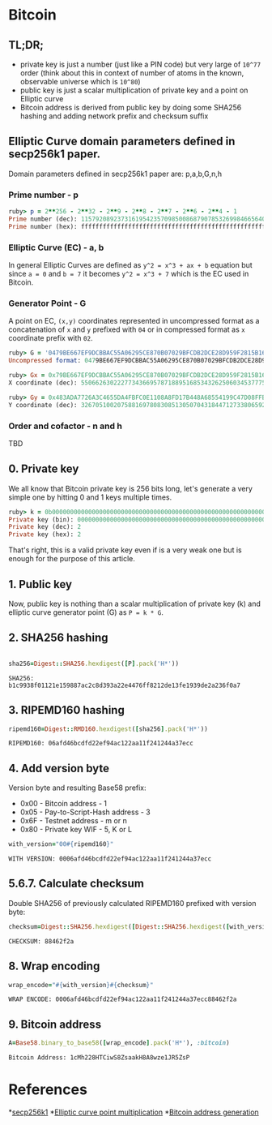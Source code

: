 # Bitcoin

## TL;DR;

  * private key is just a number (just like a PIN code) but very large of `10^77` order (think about this in context of number of atoms in the known, observable universe which is `10^80`)
  * public key is just a scalar multiplication of private key and a point on Elliptic curve
  * Bitcoin address is derived from public key by doing some SHA256 hashing and adding network prefix and checksum suffix

## Elliptic Curve domain parameters defined in secp256k1 paper.

Domain parameters defined in secp256k1 paper are: p,a,b,G,n,h

### Prime number - p

``` ruby
ruby> p = 2**256 - 2**32 - 2**9 - 2**8 - 2**7 - 2**6 - 2**4 - 1
Prime number (dec): 115792089237316195423570985008687907853269984665640564039457584007908834671663
Prime number (hex): fffffffffffffffffffffffffffffffffffffffffffffffffffffffefffffc2f
```

### Elliptic Curve (EC) - a, b

In general Elliptic Curves are defined as `y^2 = x^3 + ax + b` equation but since `a = 0` and `b = 7` it becomes `y^2 = x^3 + 7` which is the EC used in Bitcoin.

### Generator Point - G

A point on EC, `(x,y)` coordinates represented in uncompressed format as a concatenation of `x` and `y` prefixed with `04` or in compressed format as `x` coordinate prefix with `02`.

``` ruby
ruby> G = '0479BE667EF9DCBBAC55A06295CE870B07029BFCDB2DCE28D959F2815B16F81798483ADA7726A3C4655DA4FBFC0E1108A8FD17B448A68554199C47D08FFB10D4B8'
Uncompressed format: 0479BE667EF9DCBBAC55A06295CE870B07029BFCDB2DCE28D959F2815B16F81798483ADA7726A3C4655DA4FBFC0E1108A8FD17B448A68554199C47D08FFB10D4B8

ruby> Gx = 0x79BE667EF9DCBBAC55A06295CE870B07029BFCDB2DCE28D959F2815B16F81798
X coordinate (dec): 55066263022277343669578718895168534326250603453777594175500187360389116729240

ruby> Gy = 0x483ADA7726A3C4655DA4FBFC0E1108A8FD17B448A68554199C47D08FFB10D4B8
Y coordinate (dec): 32670510020758816978083085130507043184471273380659243275938904335757337482424
```

### Order and cofactor - n and h

TBD

## 0. Private key

We all know that Bitcoin private key is 256 bits long, let's generate a very simple one by hitting 0 and 1 keys multiple times.

``` ruby
ruby> k = 0b0000000000000000000000000000000000000000000000000000000000000000000000000000000000000000000000000000000000000000000000000000000000000000000000000000000000000000000000000000000000000000000000000000000000000000000000000000000000000000000000000000000000000010
Private key (bin): 0000000000000000000000000000000000000000000000000000000000000000000000000000000000000000000000000000000000000000000000000000000000000000000000000000000000000000000000000000000000000000000000000000000000000000000000000000000000000000000000000000000000000010
Private key (dec): 2
Private key (hex): 2
```

That's right, this is a valid private key even if is a very weak one but is enough for the purpose of this article.

## 1. Public key

Now, public key is nothing than a scalar multiplication of private key (k) and elliptic curve generator point (G) as `P = k * G`.

## 2. SHA256 hashing

``` ruby

sha256=Digest::SHA256.hexdigest([P].pack('H*'))
```

``` shell
SHA256: b1c9938f01121e159887ac2c8d393a22e4476ff8212de13fe1939de2a236f0a7
```

## 3. RIPEMD160 hashing

``` ruby
ripemd160=Digest::RMD160.hexdigest([sha256].pack('H*'))
```

``` shell
RIPEMD160: 06afd46bcdfd22ef94ac122aa11f241244a37ecc
```

## 4. Add version byte

Version byte and resulting Base58 prefix:
  * 0x00 - Bitcoin address - 1
  * 0x05 - Pay-to-Script-Hash address - 3
  * 0x6F - Testnet address - m or n
  * 0x80 - Private key WIF - 5, K or L

``` ruby
with_version="00#{ripemd160}"
```

``` shell
WITH VERSION: 0006afd46bcdfd22ef94ac122aa11f241244a37ecc
```

## 5.6.7. Calculate checksum

Double SHA256 of previously calculated RIPEMD160 prefixed with version byte:

``` ruby
checksum=Digest::SHA256.hexdigest([Digest::SHA256.hexdigest([with_version].pack('H*'))].pack('H*'))[0, 8]
```

``` shell
CHECKSUM: 88462f2a
```

## 8. Wrap encoding

``` ruby
wrap_encode="#{with_version}#{checksum}"
```

``` shell
WRAP ENCODE: 0006afd46bcdfd22ef94ac122aa11f241244a37ecc88462f2a
```

## 9. Bitcoin address

``` ruby
A=Base58.binary_to_base58([wrap_encode].pack('H*'), :bitcoin)
```

``` shell
Bitcoin Address: 1cMh228HTCiwS8ZsaakH8A8wze1JR5ZsP
```

# References

  *[secp256k1](https://en.bitcoin.it/wiki/Secp256k1)
  *[Elliptic curve point multiplication](https://en.wikipedia.org/wiki/Elliptic_curve_point_multiplication)
  *[Bitcoin address generation](https://en.bitcoin.it/wiki/Technical_background_of_version_1_Bitcoin_addresses)
